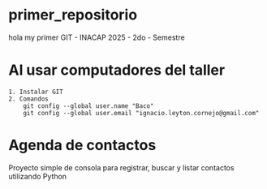 # primer_repositorio
hola my primer GIT - INACAP 2025 - 2do - Semestre
# Al usar computadores del taller
    1. Instalar GIT
    2. Comandos
        git config --global user.name "Baco"
        git config --global user.email "ignacio.leyton.cornejo@gmail.com"

# Agenda de contactos
Proyecto simple de consola para registrar, buscar y listar contactos utilizando Python

